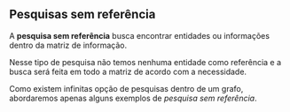 ## Pesquisas sem referência <header-set anchor-name="search-deep" />

A **pesquisa sem referência** busca encontrar entidades ou informações dentro da matriz de informação. 

Nesse tipo de pesquisa não temos nenhuma entidade como referência e a busca será feita em todo a matriz de acordo com a necessidade.

Como existem infinitas opção de pesquisas dentro de um grafo, abordaremos apenas alguns exemplos de _pesquisa sem referência_.